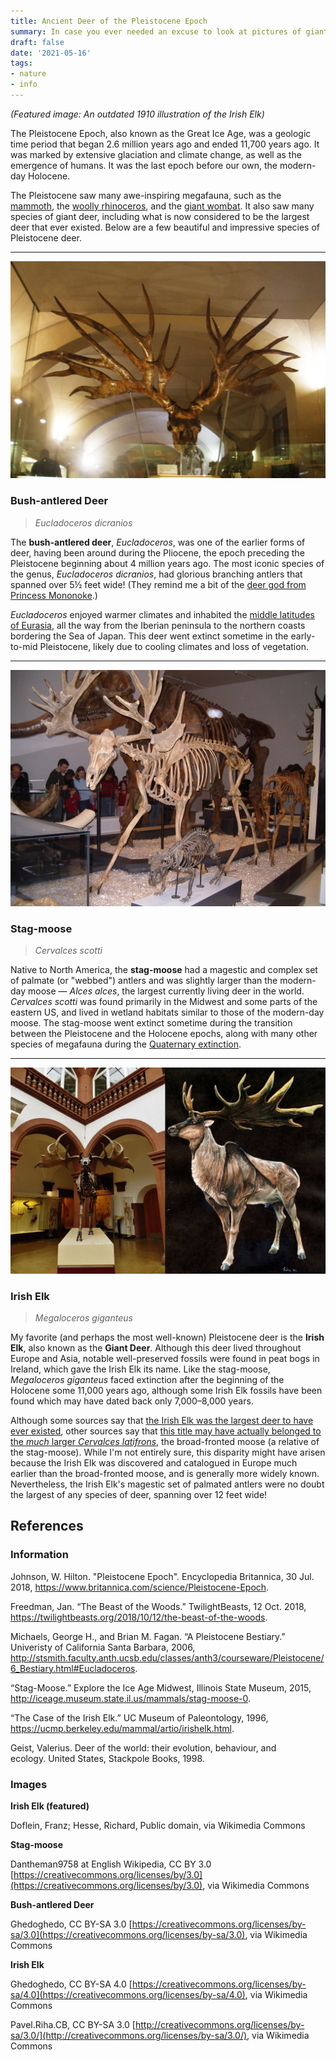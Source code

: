 ```yaml
---
title: Ancient Deer of the Pleistocene Epoch
summary: In case you ever needed an excuse to look at pictures of giant antlers!
draft: false
date: '2021-05-16'
tags:
- nature
- info
---
```


*(Featured image: An outdated 1910 illustration of the Irish Elk)*

The Pleistocene Epoch, also known as the Great Ice Age, was a geologic time period that began 2.6 million years ago and ended 11,700 years ago. It was marked by extensive glaciation and climate change, as well as the emergence of humans. It was the last epoch before our own, the modern-day Holocene.

The Pleistocene saw many awe-inspiring megafauna, such as the [mammoth](https://www.britannica.com/animal/mammoth-extinct-mammal), the [woolly rhinoceros](https://www.britannica.com/animal/woolly-rhinoceros), and the [giant wombat](https://www.britannica.com/animal/Diprotodon). It also saw many species of giant deer, including what is now considered to be the largest deer that ever existed. Below are a few beautiful and impressive species of Pleistocene deer. 

---

![Bush-antlered deer](eucladoceros.png)

### Bush-antlered Deer

> *Eucladoceros dicranios*

The **bush-antlered deer**, *Eucladoceros*, was one of the earlier forms of deer, having been around during the Pliocene, the epoch preceding the Pleistocene beginning about 4 million years ago. The most iconic species of the genus, *Eucladoceros dicranios*, had glorious branching antlers that spanned over 5½ feet wide! (They remind me a bit of the [deer god from Princess Mononoke](https://ghibli.fandom.com/wiki/Forest_Spirit).)

*Eucladoceros* enjoyed warmer climates and inhabited the [middle latitudes of Eurasia](http://stsmith.faculty.anth.ucsb.edu/classes/anth3/courseware/Pleistocene/6_Bestiary.html#Eucladoceros), all the way from the Iberian peninsula to the northern coasts bordering the Sea of Japan. This deer went extinct sometime in the early-to-mid Pleistocene, likely due to cooling climates and loss of vegetation.

---

![Stag-moose](cervalces.png)

### Stag-moose

> *Cervalces scotti*

Native to North America, the **stag-moose** had a magestic and complex set of palmate (or "webbed") antlers and was slightly larger than the modern-day moose — *Alces alces*, the largest currently living deer in the world. *Cervalces scotti* was found primarily in the Midwest and some parts of the eastern US, and lived in wetland habitats similar to those of the modern-day moose. The stag-moose went extinct sometime during the transition between the Pleistocene and the Holocene epochs, along with many other species of megafauna during the [Quaternary extinction](https://en.wikipedia.org/wiki/Quaternary_extinction).

---

![Irish elk](megaloceros.png)

### Irish Elk 

> *Megaloceros giganteus*

My favorite (and perhaps the most well-known) Pleistocene deer is the **Irish Elk**, also known as the **Giant Deer**. Although this deer lived throughout Europe and Asia, notable well-preserved fossils were found in peat bogs in Ireland, which gave the Irish Elk its name. Like the stag-moose, *Megaloceros giganteus* faced extinction after the beginning of the Holocene some 11,000 years ago, although some Irish Elk fossils have been found which may have dated back only 7,000–⁠8,000 years.

Although some sources say that [the Irish Elk was the largest deer to have ever existed](https://ucmp.berkeley.edu/mammal/artio/irishelk.html), other sources say that [this title may have actually belonged to the *much* larger *Cervalces latifrons*](https://books.google.com/books?id=bcWZX-IMEVkC&pg=PA122&source=gbs_toc_r&cad=4#v=onepage&q=Cervalces%20latifrons&f=false), the broad-fronted moose (a relative of the stag-moose). While I'm not entirely sure, this disparity might have arisen because the Irish Elk was discovered and catalogued in Europe much earlier than the broad-fronted moose, and is generally more widely known. Nevertheless, the Irish Elk's magestic set of palmated antlers were no doubt the largest of any species of deer, spanning over 12 feet wide!


## References

### Information

Johnson, W. Hilton. "Pleistocene Epoch". Encyclopedia Britannica, 30 Jul. 2018, https://www.britannica.com/science/Pleistocene-Epoch.

Freedman, Jan. “The Beast of the Woods.” TwilightBeasts, 12 Oct. 2018, https://twilightbeasts.org/2018/10/12/the-beast-of-the-woods.

Michaels, George H., and Brian M. Fagan. “A Pleistocene Bestiary.” Univeristy of California Santa Barbara, 2006, http://stsmith.faculty.anth.ucsb.edu/classes/anth3/courseware/Pleistocene/6_Bestiary.html#Eucladoceros.

“Stag-Moose.” Explore the Ice Age Midwest, Illinois State Museum, 2015, http://iceage.museum.state.il.us/mammals/stag-moose-0.

“The Case of the Irish Elk.” UC Museum of Paleontology, 1996, https://ucmp.berkeley.edu/mammal/artio/irishelk.html.

Geist, Valerius. Deer of the world: their evolution, behaviour, and ecology. United States, Stackpole Books, 1998.

### Images

**Irish Elk (featured)**

Doflein, Franz; Hesse, Richard, Public domain, via Wikimedia Commons

**Stag-moose**

Dantheman9758 at English Wikipedia, CC BY 3.0 [https://creativecommons.org/licenses/by/3.0](https://creativecommons.org/licenses/by/3.0), via Wikimedia Commons

**Bush-antlered Deer**

Ghedoghedo, CC BY-SA 3.0 [https://creativecommons.org/licenses/by-sa/3.0](https://creativecommons.org/licenses/by-sa/3.0), via Wikimedia Commons

**Irish Elk**

Ghedoghedo, CC BY-SA 4.0 [https://creativecommons.org/licenses/by-sa/4.0](https://creativecommons.org/licenses/by-sa/4.0), via Wikimedia Commons

Pavel.Riha.CB, CC BY-SA 3.0 [http://creativecommons.org/licenses/by-sa/3.0/](http://creativecommons.org/licenses/by-sa/3.0/), via Wikimedia Commons
